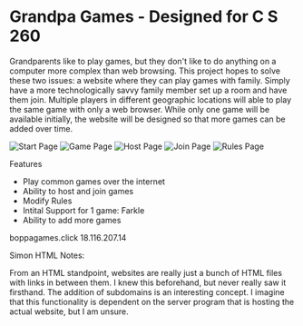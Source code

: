 # Grandpa Games - Designed for C S 260

Grandparents like to play games, but they don't like to do anything on a computer more complex than web browsing. This project hopes to solve these two issues: a website where they can play games with family. Simply have a more technologically savvy family member set up a room and have them join. Multiple players in different geographic locations will able to play the same game with only a web browser. While only one game will be available initially, the website will be designed so that more games can be added over time.

![Start Page](https://user-images.githubusercontent.com/35751007/215210299-f8a44c61-6d55-4dfb-bb90-b0ac26fe0f87.PNG)
![Game Page](https://user-images.githubusercontent.com/35751007/215210103-5f9cd2c3-8579-4a32-8475-94cd59d660f1.PNG)
![Host Page](https://user-images.githubusercontent.com/35751007/215210208-8d61ed0b-e443-4cd8-acf3-71257aba6cc9.PNG)
![Join Page](https://user-images.githubusercontent.com/35751007/215210236-c4b2b3f6-ba11-4746-b30e-a3176d24024e.PNG)
![Rules Page](https://user-images.githubusercontent.com/35751007/215210269-d0cb36d1-1d9c-476d-b340-0d90e4cc3f4f.PNG)

Features
- Play common games over the internet
- Ability to host and join games
- Modify Rules
- Intital Support for 1 game: Farkle
- Ability to add more games


boppagames.click
18.116.207.14


Simon HTML Notes:

From an HTML standpoint, websites are really just a bunch of HTML files with links in between them. I knew this beforehand, but never really saw it firsthand. The addition of subdomains is an interesting concept. I imagine that this functionality is dependent on the server program that is hosting the actual website, but I am unsure.

